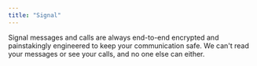 ```yaml
---
title: "Signal"
---
```


Signal messages and calls are always end-to-end encrypted and painstakingly engineered to keep your communication safe. We can't read your messages or see your calls, and no one else can either.

